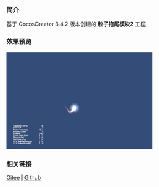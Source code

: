 ### 简介

基于 CocosCreator 3.4.2 版本创建的 **粒子拖尾模块2** 工程

### 效果预览
![image](../../gif/202203/2022030533.gif)

### 相关链接
[Gitee](https://gitee.com/mirrors_cocos-creator/test-cases-3d/blob/v3.0/assets/cases/particle) | [Github](https://github.com/cocos-creator/test-cases-3d/blob/v3.0/assets/cases/particle)